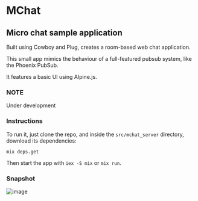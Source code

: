 # MChat
## Micro chat sample application

Built using Cowboy and Plug, creates a room-based web chat application.

This small app mimics the behaviour of a full-featured pubsub system, like the Phoenix PubSub.

It features a basic UI using Alpine.js.

### NOTE
Under development

### Instructions

To run it, just clone the repo, and inside the `src/mchat_server` directory, download its dependencies:
```
mix deps.get
```
Then start the app with `iex -S mix` or `mix run`.

### Snapshot

![image](https://user-images.githubusercontent.com/90054242/140659430-751347a2-b8c5-45ce-9770-eb9644ae8541.png)
